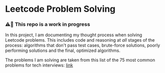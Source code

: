 # Leetcode Problem Solving

### :warning::construction: This repo is a work in progress

In this project, I am documenting my thought process when solving Leetcode problems. This includes code and reasoning at *all* stages of the process: algorithms that don't pass test cases, brute-force solutions, poorly performing solutions and the final, optimized algorithms.

The problems I am solving are taken from this list of the 75 most common problems for tech interviews: [link](https://www.teamblind.com/post/New-Year-Gift---Curated-List-of-Top-75-LeetCode-Questions-to-Save-Your-Time-OaM1orEU)
